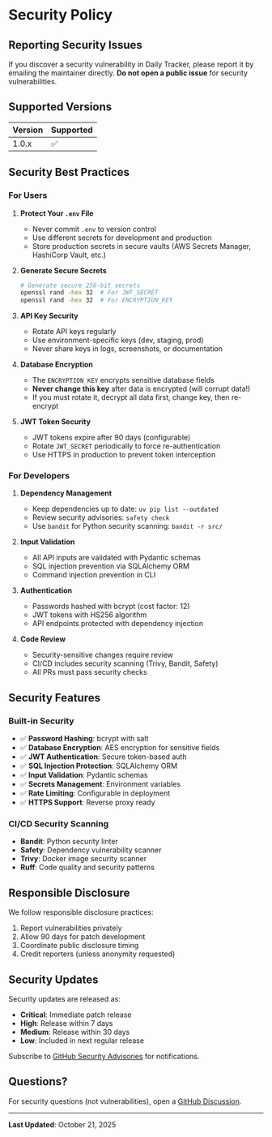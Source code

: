 # Security Policy

## Reporting Security Issues

If you discover a security vulnerability in Daily Tracker, please report it by emailing the maintainer directly. **Do not open a public issue** for security vulnerabilities.

## Supported Versions

| Version | Supported          |
| ------- | ------------------ |
| 1.0.x   | :white_check_mark: |

## Security Best Practices

### For Users

1. **Protect Your `.env` File**
   - Never commit `.env` to version control
   - Use different secrets for development and production
   - Store production secrets in secure vaults (AWS Secrets Manager, HashiCorp Vault, etc.)

2. **Generate Secure Secrets**
   ```bash
   # Generate secure 256-bit secrets
   openssl rand -hex 32  # For JWT_SECRET
   openssl rand -hex 32  # For ENCRYPTION_KEY
   ```

3. **API Key Security**
   - Rotate API keys regularly
   - Use environment-specific keys (dev, staging, prod)
   - Never share keys in logs, screenshots, or documentation

4. **Database Encryption**
   - The `ENCRYPTION_KEY` encrypts sensitive database fields
   - **Never change this key** after data is encrypted (will corrupt data!)
   - If you must rotate it, decrypt all data first, change key, then re-encrypt

5. **JWT Token Security**
   - JWT tokens expire after 90 days (configurable)
   - Rotate `JWT_SECRET` periodically to force re-authentication
   - Use HTTPS in production to prevent token interception

### For Developers

1. **Dependency Management**
   - Keep dependencies up to date: `uv pip list --outdated`
   - Review security advisories: `safety check`
   - Use `bandit` for Python security scanning: `bandit -r src/`

2. **Input Validation**
   - All API inputs are validated with Pydantic schemas
   - SQL injection prevention via SQLAlchemy ORM
   - Command injection prevention in CLI

3. **Authentication**
   - Passwords hashed with bcrypt (cost factor: 12)
   - JWT tokens with HS256 algorithm
   - API endpoints protected with dependency injection

4. **Code Review**
   - Security-sensitive changes require review
   - CI/CD includes security scanning (Trivy, Bandit, Safety)
   - All PRs must pass security checks

## Security Features

### Built-in Security

- ✅ **Password Hashing**: bcrypt with salt
- ✅ **Database Encryption**: AES encryption for sensitive fields
- ✅ **JWT Authentication**: Secure token-based auth
- ✅ **SQL Injection Protection**: SQLAlchemy ORM
- ✅ **Input Validation**: Pydantic schemas
- ✅ **Secrets Management**: Environment variables
- ✅ **Rate Limiting**: Configurable in deployment
- ✅ **HTTPS Support**: Reverse proxy ready

### CI/CD Security Scanning

- **Bandit**: Python security linter
- **Safety**: Dependency vulnerability scanner
- **Trivy**: Docker image security scanner
- **Ruff**: Code quality and security patterns

## Responsible Disclosure

We follow responsible disclosure practices:

1. Report vulnerabilities privately
2. Allow 90 days for patch development
3. Coordinate public disclosure timing
4. Credit reporters (unless anonymity requested)

## Security Updates

Security updates are released as:
- **Critical**: Immediate patch release
- **High**: Release within 7 days
- **Medium**: Release within 30 days
- **Low**: Included in next regular release

Subscribe to [GitHub Security Advisories](https://github.com/EanHD/tracker/security/advisories) for notifications.

## Questions?

For security questions (not vulnerabilities), open a [GitHub Discussion](https://github.com/EanHD/tracker/discussions).

---

**Last Updated**: October 21, 2025
